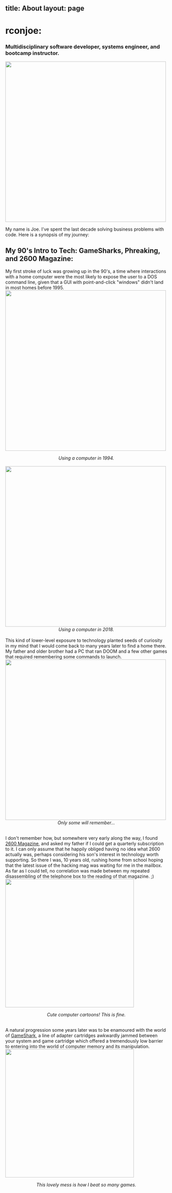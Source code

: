 title: About 
layout: page 
---

# rconjoe:
### Multidisciplinary software developer, systems engineer, and bootcamp instructor.

<img src="/about/images/stageadmin.png" height="500" width="500">

My name is Joe. I've spent the last decade solving business problems with code. Here is a synopsis of my journey:

## My 90's Intro to Tech: GameSharks, Phreaking, and 2600 Magazine:

My first stroke of luck was growing up in the 90's, a time where interactions with a home computer were the most likely to expose the user to a DOS command line, given that a GUI with point-and-click "windows" didn't land in most homes before 1995.
<img src="/about/images/dos.png" height="500" width="500"> 
<center><i>Using a computer in 1994.</i></center>
<br />
<img src="/about/images/ew.png" height="500" width="500">
<center><i>Using a computer in 2018.</i></center>
<br />
This kind of lower-level exposure to technology planted seeds of curiosity in my mind that I would come back to many years later to find a home there. My father and older brother had a PC that ran DOOM and a few other games that required remembering some commands to launch. 
<img src="/about/images/doomdos.png" height="500" width="500">
<center><i>Only some will remember...</i></center>
<br />

I don't remember how, but somewhere very early along the way, I found <a href="https://www.2600.com">2600 Magazine</a>, and asked my father if I could get a quarterly subscription to it. I can only assume that he happily obliged having no idea what 2600 actually was, perhaps considering his son's interest in technology worth supporting. So there I was, 10 years old, rushing home from school hoping that the latest issue of the hacking mag was waiting for me in the mailbox. As far as I could tell, no correlation was made between my repeated disassembling of the telephone box to the reading of that magazine. ;)
<img src="/about/images/2600.jpg" height="400" width="400">
<center><i>Cute computer cartoons! This is fine.</i></center>
<br />

A natural progression some years later was to be enamoured with the world of <a href="https://en.m.wikipedia.org/wiki/GameShark">GameShark</a>, a line of adapter cartridges awkwardly jammed between your system and game cartridge which offered a tremendously low barrier to entering into the world of computer memory and its manipulation.
<img src="/about/images/gameshark.jpg" height="400" width="400">
<center><i>This lovely mess is how I beat so many games.</i></center>
<br />
